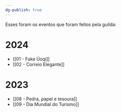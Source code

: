 ```yaml
---
dg-publish: true
---
```

Esses foram os eventos que foram feitos pela guilda:

# 2024
- [[01 - Fake Úoqi]]
- [[02 - Correio Elegante]]

# 2023
- [[08 - Pedra, papel e tesoura]]
- [[09 - Dia Mundial do Turismo]]
